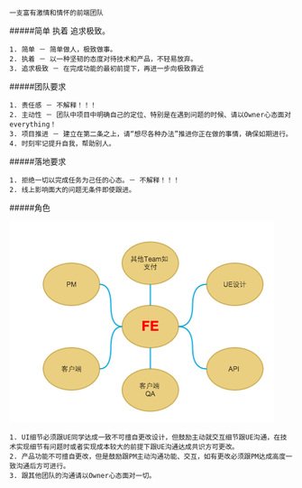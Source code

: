 
	一支富有激情和情怀的前端团队


#####简单 执着 追求极致。

	1. 简单 － 简单做人，极致做事。
	2. 执着 － 以一种坚韧的态度对待技术和产品，不轻易放弃。
	3. 追求极致 － 在完成功能的最初前提下，再进一步向极致靠近
	
#####团队要求

	1. 责任感 － 不解释！！！
	2. 主动性 － 团队中项目中明确自己的定位、特别是在遇到问题的时候、请以Owner心态面对everything！
	3. 项目推进 － 建立在第二条之上，请“想尽各种办法”推进你正在做的事情，确保如期进行。
	4. 时刻牢记提升自我，帮助别人。

#####落地要求

	1. 拒绝一切以完成任务为己任的心态。－ 不解释！！！
	2. 线上影响面大的问题无条件即使跟进。
	

#####角色

![sss](../notes/images/didi-fe-role.png)



	1. UI细节必须跟UE同学达成一致不可擅自更改设计，但鼓励主动就交互细节跟UE沟通，在技术实现细节有问题时或者实现成本较大的前提下跟UE沟通达成共识方可更改。
	2. 产品功能不可擅自更改，但是鼓励跟PM主动沟通功能、交互，如有更改必须跟PM达成高度一致沟通后方可进行。
	3. 跟其他团队的沟通请以Owner心态面对一切。


	
